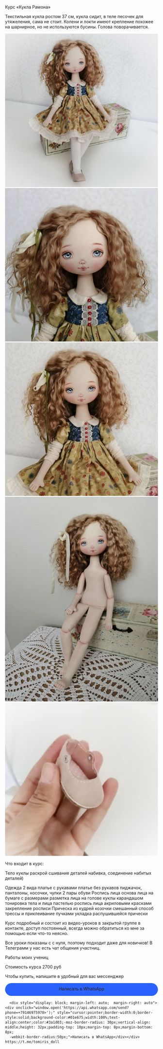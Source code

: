 Курс «Кукла Рамона»

Текстильная кукла ростом 37 см, кукла сидит, в теле песочек для утяжеления, сама не стоит.
Колени и локти имеют крепление похожее на шарнирное, но не используются бусины.
Голова поворачивается.

![](RAMONA720.jpg) ![](dolls/720ramona1.jpg) ![](dolls/720ramona2.jpg) ![](dolls/720ramona3.jpg) ![](dolls/720ramona4.jpg)  

Что входит в курс:

Тело куклы 
	раскрой
	сшивание деталей
	набивка, 
	соединение набитых деталей)

Одежда 2 вида
	платье с рукавами
	платье без рукавов
	пиджачок, 
	панталоны, носочки, чулки
	2 пары обуви
Роспись лица
	основа лица на бумаге с размерами
	разметка лица на голове куклы карандашом
	тонировка тела и лица пастелью
	роспись лица акриловыми красками
	закрепление росписи
Прическа из кудрей козочки
	смешанный способ трессы и приклеивание пучками
	укладка распушившейся прически

Курс подробный и состоит из видео-уроков в закрытой группе в контакте, 
доступ постоянный, всегда можно обратиться ко мне за помощью если что-то неясно.

Все уроки показаны с с нуля, поэтому подходит даже для новичков!
В Телеграмм у нас есть чат общения участниц.

Работы моих учениц

Стоимость курса 2700 руб

Чтобы купить, напишите в удобный для вас мессенджер

  <div style="display: block; margin-left: auto;  margin-right: auto"><div onclick="window.open('https://t.me/tomiris_doll');" style="cursor:pointer;border-width:0;border-style:solid;background-color:#2962ff;width:100%;text-align:center;color:#3a1d03;-moz-border-radius: 30px;vertical-align: middle;height: 32px;padding-top: 10px;margin-top: 8px;margin-bottom: 8px;
      -webkit-border-radius:50px;">Написать в WhatsApp</div></div> 
      
      <div style="display: block; margin-left: auto;  margin-right: auto"><div onclick="window.open('https://api.whatsapp.com/send?phone=+79146975970>');" style="cursor:pointer;border-width:0;border-style:solid;background-color:#01e675;width:100%;text-align:center;color:#3a1d03;-moz-border-radius: 30px;vertical-align: middle;height: 32px;padding-top: 10px;margin-top: 8px;margin-bottom: 8px;
      -webkit-border-radius:50px;">Написать в WhatsApp</div></div>     https://t.me/tomiris_doll 
